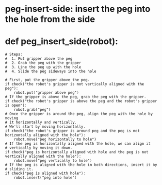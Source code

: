 # peg-insert-side: insert the peg into the hole from the side
# def peg_insert_side(robot):
    # Steps:
    #  1. Put gripper above the peg
    #  2. Grab the peg with the gripper
    #  3. Line the peg up with the hole
    #  4. Slide the peg sideways into the hole
    
    # First, put the gripper above the peg.
    if check("the robot's gripper is not vertically aligned with the peg"):
        robot.put("gripper above peg")
    # If the gripper is above the peg, grab the peg with the gripper.
    if check("the robot's gripper is above the peg and the robot's gripper is open"):
        robot.grab("peg")
    # Once the gripper is around the peg, align the peg with the hole by moving
    # it horizontally and vertically.
    # We'll start by moving horizontally.
    if check("the robot's gripper is around peg and the peg is not horizontally aligned with the hole"):
        robot.move("peg horizontally to hole")
    # If the peg is horizontally aligned with the hole, we can align it
    # vertically by moving it down.
    if check("peg is horizontally aligned with hole and the peg is not vertically aligned with the hole"):
        robot.move("peg vertically to hole")
    # If the peg is aligned with the hole in both directions, insert it by
    # sliding it.
    if check("peg is aligned with hole"):
        robot.insert("peg into hole")